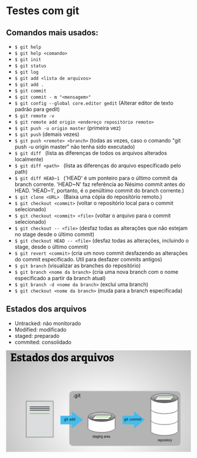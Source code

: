 # Testes com git

## Comandos mais usados:

- ```$ git help```
- ```$ git help <comando>```
- ```$ git init```
- ```$ git status```
- ```$ git log```
- ```$ git add <lista de arquivos>```
- ```$ git add .```
- ```$ git commit```
- ```$ git commit - m "<mensagem>"```
- ```$ git config --global core.editor gedit``` (Alterar editor de texto padrão para gedit)
- ```$ git remote -v```
- ```$ git remote add origin <endereço repositório remoto>```
- ```$ git push -u origin master``` (primeira vez)
- ```$ git push``` (demais vezes)
- ```$ git push <remote> <branch>``` (todas as vezes, caso o comando "git push -u origin master" não tenha sido executado)
- ```$ git diff ``` (lista as diferenças de todos os arquivos alterados localmente)
- ```$ git diff <path> ``` (lista as diferenças do arquivo especificado pelo path)
- ```$ git diff HEAD~1 ``` ('HEAD' é um ponteiro para o último commit da branch corrente. 'HEAD~N' faz referência ao Nésimo commit antes do HEAD. 'HEAD~1', portanto, é o penúltimo commit do branch corrente.)
- ```$ git clone <URL> ``` (Baixa uma cópia do repositório remoto.)
- ```$ git checkout <commit>``` (voltar o repositório local para o commit selecionado)
- ```$ git checkout <commit> <file>``` (voltar o arquivo para o commit selecionado)
- ```$ git checkout -- <file>``` (desfaz todas as alterações que não estejam no stage desde o último commit)
- ```$ git checkout HEAD -- <file>``` (desfaz todas as alterações, incluindo o stage, desde o último commit)
- ```$ git revert <commit>``` (cria um novo commit desfazendo as alterações do commit especificado. Util para desfazer commits antigos)
- ```$ git branch``` (visualizar as branches do repositório)
- ```$ git branch <nome da branch>``` (cria uma nova branch com o nome especificado a partir da branch atual)
- ```$ git branch -d <nome da branch>``` (exclui uma branch)
- ```$ git checkout <nome da branch>``` (muda para a branch especificada)


## Estados dos arquivos 

- Untracked: não monitorado
- Modified: modificado
- staged: preparado
- commited: consolidado

![Image](./git_estado_arquivos.PNG?raw=true)
